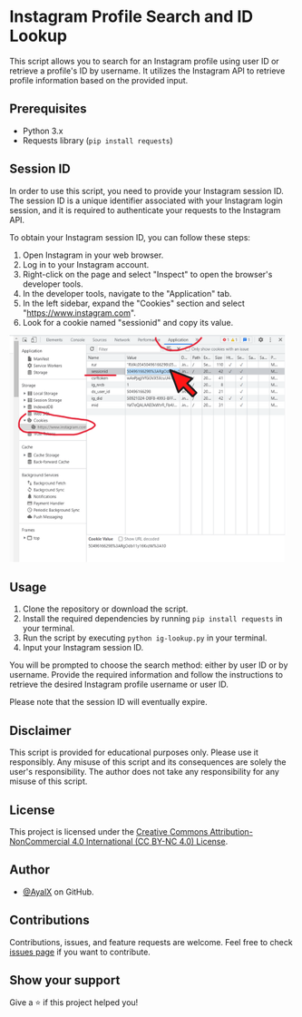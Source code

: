 # Instagram Profile Search and ID Lookup

This script allows you to search for an Instagram profile using user ID or retrieve a profile's ID by username. It utilizes the Instagram API to retrieve profile information based on the provided input.

## Prerequisites
- Python 3.x
- Requests library (`pip install requests`)

## Session ID
In order to use this script, you need to provide your Instagram session ID. The session ID is a unique identifier associated with your Instagram login session, and it is required to authenticate your requests to the Instagram API.

To obtain your Instagram session ID, you can follow these steps:

1. Open Instagram in your web browser.
2. Log in to your Instagram account.
3. Right-click on the page and select "Inspect" to open the browser's developer tools.
4. In the developer tools, navigate to the "Application" tab.
5. In the left sidebar, expand the "Cookies" section and select "https://www.instagram.com".
6. Look for a cookie named "sessionid" and copy its value.

![Session ID](session_id.png)

## Usage
1. Clone the repository or download the script.
2. Install the required dependencies by running `pip install requests` in your terminal.
3. Run the script by executing `python ig-lookup.py` in your terminal.
4. Input your Instagram session ID.

You will be prompted to choose the search method: either by user ID or by username. Provide the required information and follow the instructions to retrieve the desired Instagram profile username or user ID.

Please note that the session ID will eventually expire.

## Disclaimer
This script is provided for educational purposes only. Please use it responsibly. Any misuse of this script and its consequences are solely the user's responsibility. The author does not take any responsibility for any misuse of this script.

## License
This project is licensed under the [Creative Commons Attribution-NonCommercial 4.0 International (CC BY-NC 4.0) License](LICENSE.md).

## Author
- [@AyalX](https://github.com/AyalX) on GitHub.

## Contributions
Contributions, issues, and feature requests are welcome. Feel free to check [issues page](https://github.com/AyalX/Instagram-Lookup/issues) if you want to contribute.

## Show your support
Give a ⭐️ if this project helped you!
